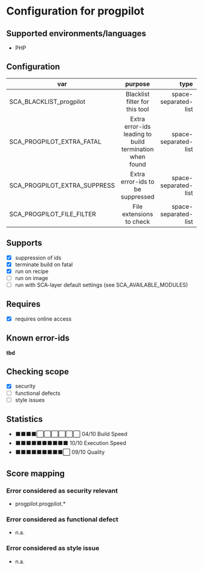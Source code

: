 # Configuration for progpilot

## Supported environments/languages

* PHP

## Configuration

| var | purpose | type | default |
| ------------- |:-------------:| -----:| -----:
| SCA_BLACKLIST_progpilot | Blacklist filter for this tool | space-separated-list | ""
| SCA_PROGPILOT_EXTRA_FATAL | Extra error-ids leading to build termination when found | space-separated-list | "":
| SCA_PROGPILOT_EXTRA_SUPPRESS | Extra error-ids to be suppressed | space-separated-list | ""
| SCA_PROGPILOT_FILE_FILTER | File extensions to check | space-separated-list | ".php"

## Supports

- [x] suppression of ids
- [x] terminate build on fatal
- [x] run on recipe
- [ ] run on image
- [ ] run with SCA-layer default settings (see SCA_AVAILABLE_MODULES)

## Requires

- [x] requires online access

## Known error-ids

__tbd__

## Checking scope

- [x] security
- [ ] functional defects
- [ ] style issues

## Statistics

 - ⬛⬛⬛⬛⬜⬜⬜⬜⬜⬜ 04/10 Build Speed
 - ⬛⬛⬛⬛⬛⬛⬛⬛⬛⬛ 10/10 Execution Speed
 - ⬛⬛⬛⬛⬛⬛⬛⬛⬛⬜ 09/10 Quality

## Score mapping

### Error considered as security relevant

* progpilot.progpilot.*

### Error considered as functional defect

* n.a.

### Error considered as style issue

* n.a.
